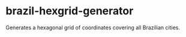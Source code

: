 # brazil-hexgrid-generator
Generates a hexagonal grid of coordinates covering all Brazilian cities.
